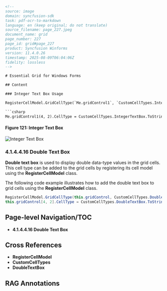 ```html
<!-- 
source: image
domain: syncfusion-sdk
task: pdf-ocr-to-markdown
language: en (keep original; do not translate)
source_filename: page_227.jpeg
document_name: grid
page_number: 227
page_id: grid#page_227
product: Syncfusion Winforms
version: 11.4.0.26
timestamp: 2025-08-09T06:04:06Z
fidelity: lossless
-->

# Essential Grid for Windows Forms

## Content

### Integer Text Box Usage

RegisterCellModel.GridCellType(`Me.gridControl1`, `CustomCellTypes.IntegerTextBox`)

```csharp
Me.gridControl1(4, 2).CellType = CustomCellTypes.IntegerTextBox.ToString()
```

#### Figure 121: Integer Text Box

![Integer Text Box](https://example.com/image.png)

### 4.1.4.4.16 Double Text Box

**Double text box** is used to display double data-type values in the grid cells. This cell type can be added to the grid cells by registering its cell model using the **RegisterCellModel** class.

The following code example illustrates how to add the double text box to grid cells using the **RegisterCellModel** class.

```csharp
RegisterCellModel.GridCellType(this.gridControl, CustomCellTypes.DoubleTextBox);
this.gridControl[4, 2].CellType = CustomCellTypes.DoubleTextBox.ToString();
```

## Page-level Navigation/TOC

- **4.1.4.4.16 Double Text Box**

## Cross References

- **RegisterCellModel**
- **CustomCellTypes**
- **DoubleTextBox**

## RAG Annotations

<!-- tags: [Grid, Windows Forms, Custom Cell Types] keywords: [IntegerTextBox, DoubleTextBox, RegisterCellModel, CustomCellTypes, CellModel] -->
```